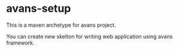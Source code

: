 # avans-setup

This is a maven archetype for avans project.

You can create new skelton for writing web application using avans framework.

